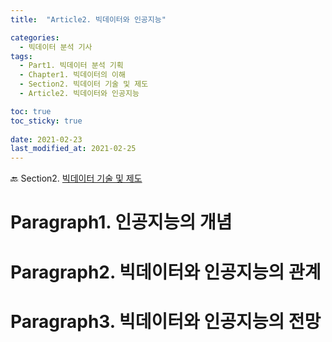 ```yaml
---
title:  "Article2. 빅데이터와 인공지능"

categories:
  - 빅데이터 분석 기사
tags:
  - Part1. 빅데이터 분석 기획
  - Chapter1. 빅데이터의 이해
  - Section2. 빅데이터 기술 및 제도
  - Article2. 빅데이터와 인공지능

toc: true
toc_sticky: true
 
date: 2021-02-23
last_modified_at: 2021-02-25
---
```


:back: Section2. [빅데이터 기술 및 제도]()

# Paragraph1. 인공지능의 개념

# Paragraph2. 빅데이터와 인공지능의 관계

# Paragraph3. 빅데이터와 인공지능의 전망

